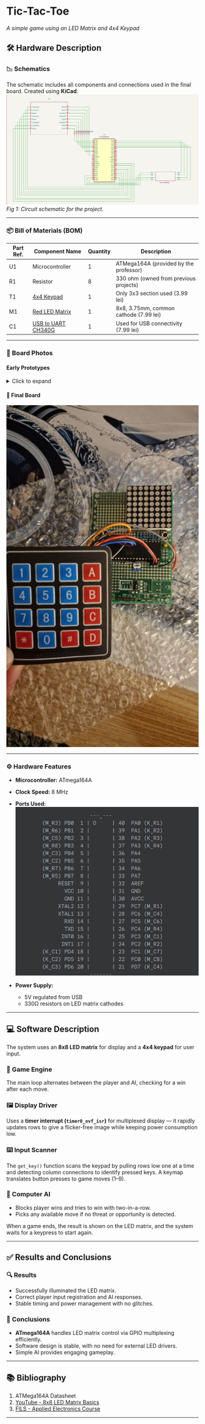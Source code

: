# Tic-Tac-Toe  
*A simple game using an LED Matrix and 4x4 Keypad*

## 🛠 Hardware Description

### 📉 Schematics  
The schematic includes all components and connections used in the final board. Created using **KiCad**.  
![Circuit Schematic](schematic.png)  
*Fig 1: Circuit schematic for the project.*

---

### 📦 Bill of Materials (BOM)

| Part Ref. | Component Name | Quantity | Description |
|-----------|----------------|----------|-------------|
| U1        | Microcontroller | 1        | ATMega164A (provided by the professor) |
| R1        | Resistor        | 8        | 330 ohm (owned from previous projects) |
| T1        | [4x4 Keypad](https://www.bitmi.ro/componente-electronice/tastatura-matriceala-4x4-keypad-10518.html) | 1 | Only 3x3 section used (3.99 lei) |
| M1        | [Red LED Matrix](https://www.bitmi.ro/componente-electronice/matrice-led-rosie-max7219-8-x-8-3-75mm-10482.html) | 1 | 8x8, 3.75mm, common cathode (7.99 lei) |
| C1        | [USB to UART CH340G](https://www.optimusdigital.ro/ro/interfata-convertoare-usb-la-serial/591-convertor-ch340g-la-uart.html?search_query=ch340) | 1 | Used for USB connectivity (7.99 lei) |

---

### 📸 Board Photos

#### Early Prototypes  
<details>
<summary>Click to expand</summary>

![Prototype 1](img1.jpg)  
![Prototype 2](img2.jpg)  
![Prototype 3](img3.jpg)  
![Prototype 4](img4.jpg)  
![Prototype 5](img6.jpg)  
![Prototype 6](img5.jpg)  

</details>

#### 🧩 Final Board  
![Final Board](final.jpg)

---

### ⚙️ Hardware Features

- **Microcontroller:** ATmega164A  
- **Clock Speed:** 8 MHz  
- **Ports Used:**  
  ![Pinout Diagram](pinout.png)

- **Power Supply:**  
  - 5V regulated from USB  
  - 330Ω resistors on LED matrix cathodes

---

## 💻 Software Description

The system uses an **8x8 LED matrix** for display and a **4x4 keypad** for user input.

### 🔧 Game Engine
The main loop alternates between the player and AI, checking for a win after each move.

### 🖼 Display Driver
Uses a **timer interrupt (`timer0_ovf_isr`)** for multiplexed display — it rapidly updates rows to give a flicker-free image while keeping power consumption low.

### ⌨️ Input Scanner
The `get_key()` function scans the keypad by pulling rows low one at a time and detecting column connections to identify pressed keys. A keymap translates button presses to game moves (1–9).

### 🧠 Computer AI
- Blocks player wins and tries to win with two-in-a-row.
- Picks any available move if no threat or opportunity is detected.

When a game ends, the result is shown on the LED matrix, and the system waits for a keypress to start again.

---

## ✅ Results and Conclusions

### 🔍 Results
- Successfully illuminated the LED matrix.
- Correct player input registration and AI responses.
- Stable timing and power management with no glitches.

### 📌 Conclusions
- **ATmega164A** handles LED matrix control via GPIO multiplexing efficiently.
- Software design is stable, with no need for external LED drivers.
- Simple AI provides engaging gameplay.

---

## 📚 Bibliography

1. ATMega164A Datasheet  
2. [YouTube - 8x8 LED Matrix Basics](https://www.youtube.com/watch?v=V5dMnbwkcWQ)  
3. [FILS - Applied Electronics Course](http://ham.elcom.pub.ro/FILS/)

---
